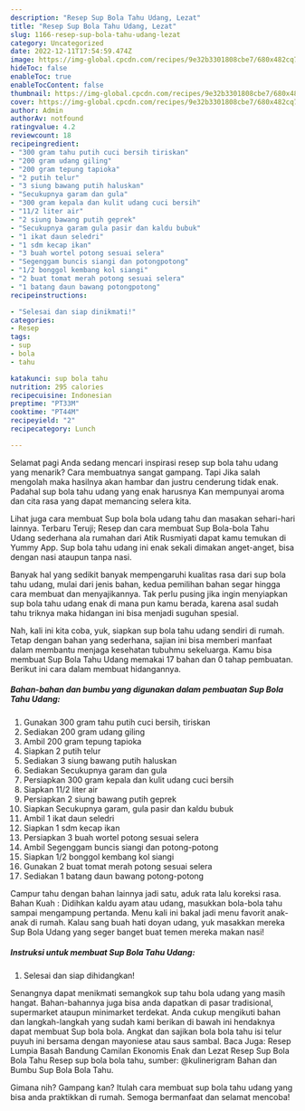 ```yaml
---
description: "Resep Sup Bola Tahu Udang, Lezat"
title: "Resep Sup Bola Tahu Udang, Lezat"
slug: 1166-resep-sup-bola-tahu-udang-lezat
category: Uncategorized
date: 2022-12-11T17:54:59.474Z
image: https://img-global.cpcdn.com/recipes/9e32b3301808cbe7/680x482cq70/sup-bola-tahu-udang-foto-resep-utama.jpg
hideToc: false
enableToc: true
enableTocContent: false
thumbnail: https://img-global.cpcdn.com/recipes/9e32b3301808cbe7/680x482cq70/sup-bola-tahu-udang-foto-resep-utama.jpg
cover: https://img-global.cpcdn.com/recipes/9e32b3301808cbe7/680x482cq70/sup-bola-tahu-udang-foto-resep-utama.jpg
author: Admin
authorAv: notfound
ratingvalue: 4.2
reviewcount: 18
recipeingredient:
- "300 gram tahu putih cuci bersih tiriskan"
- "200 gram udang giling"
- "200 gram tepung tapioka"
- "2 putih telur"
- "3 siung bawang putih haluskan"
- "Secukupnya garam dan gula"
- "300 gram kepala dan kulit udang cuci bersih"
- "11/2 liter air"
- "2 siung bawang putih geprek"
- "Secukupnya garam gula pasir dan kaldu bubuk"
- "1 ikat daun seledri"
- "1 sdm kecap ikan"
- "3 buah wortel potong sesuai selera"
- "Segenggam buncis siangi dan potongpotong"
- "1/2 bonggol kembang kol siangi"
- "2 buat tomat merah potong sesuai selera"
- "1 batang daun bawang potongpotong"
recipeinstructions:

- "Selesai dan siap dinikmati!"
categories:
- Resep
tags:
- sup
- bola
- tahu

katakunci: sup bola tahu 
nutrition: 295 calories
recipecuisine: Indonesian
preptime: "PT33M"
cooktime: "PT44M"
recipeyield: "2"
recipecategory: Lunch

---
```



Selamat pagi Anda sedang mencari inspirasi resep sup bola tahu udang yang menarik? Cara membuatnya sangat gampang. Tapi Jika salah mengolah maka hasilnya akan hambar dan justru cenderung tidak enak. Padahal sup bola tahu udang yang enak harusnya Kan mempunyai aroma dan cita rasa yang dapat memancing selera kita.


Lihat juga cara membuat Sup bola bola udang tahu dan masakan sehari-hari lainnya. Terbaru Teruji; Resep dan cara membuat Sup Bola-bola Tahu Udang sederhana ala rumahan dari Atik Rusmiyati dapat kamu temukan di Yummy App. Sup bola tahu udang ini enak sekali dimakan anget-anget, bisa dengan nasi ataupun tanpa nasi.

Banyak hal yang sedikit banyak mempengaruhi kualitas rasa dari sup bola tahu udang, mulai dari jenis bahan, kedua pemilihan bahan segar hingga cara membuat dan menyajikannya. Tak perlu pusing jika ingin menyiapkan sup bola tahu udang enak di mana pun kamu berada, karena asal sudah tahu triknya maka hidangan ini bisa menjadi suguhan spesial.


Nah, kali ini kita coba, yuk, siapkan sup bola tahu udang sendiri di rumah. Tetap dengan bahan yang sederhana, sajian ini bisa memberi manfaat dalam membantu menjaga kesehatan tubuhmu sekeluarga. Kamu bisa membuat Sup Bola Tahu Udang memakai 17 bahan dan 0 tahap pembuatan. Berikut ini cara dalam membuat hidangannya.

<!--inarticleads1-->

##### Bahan-bahan dan bumbu yang digunakan dalam pembuatan Sup Bola Tahu Udang:

1. Gunakan 300 gram tahu putih cuci bersih, tiriskan
1. Sediakan 200 gram udang giling
1. Ambil 200 gram tepung tapioka
1. Siapkan 2 putih telur
1. Sediakan 3 siung bawang putih haluskan
1. Sediakan Secukupnya garam dan gula
1. Persiapkan 300 gram kepala dan kulit udang cuci bersih
1. Siapkan 11/2 liter air
1. Persiapkan 2 siung bawang putih geprek
1. Siapkan Secukupnya garam, gula pasir dan kaldu bubuk
1. Ambil 1 ikat daun seledri
1. Siapkan 1 sdm kecap ikan
1. Persiapkan 3 buah wortel potong sesuai selera
1. Ambil Segenggam buncis siangi dan potong-potong
1. Siapkan 1/2 bonggol kembang kol siangi
1. Gunakan 2 buat tomat merah potong sesuai selera
1. Sediakan 1 batang daun bawang potong-potong


Campur tahu dengan bahan lainnya jadi satu, aduk rata lalu koreksi rasa. Bahan Kuah : Didihkan kaldu ayam atau udang, masukkan bola-bola tahu sampai mengampung pertanda. Menu kali ini bakal jadi menu favorit anak-anak di rumah. Kalau sang buah hati doyan udang, yuk masakkan mereka Sup Bola Udang yang seger banget buat temen mereka makan nasi! 

<!--inarticleads2-->

##### Instruksi untuk membuat Sup Bola Tahu Udang:


1. Selesai dan siap dihidangkan!

Senangnya dapat menikmati semangkok sup tahu bola udang yang masih hangat. Bahan-bahannya juga bisa anda dapatkan di pasar tradisional, supermarket ataupun minimarket terdekat. Anda cukup mengikuti bahan dan langkah-langkah yang sudah kami berikan di bawah ini hendaknya dapat membuat Sup bola bola. Angkat dan sajikan bola bola tahu isi telur puyuh ini bersama dengan mayoniese atau saus sambal. Baca Juga: Resep Lumpia Basah Bandung Camilan Ekonomis Enak dan Lezat Resep Sup Bola Bola Tahu Resep sup bola bola tahu, sumber: @kulinerigram Bahan dan Bumbu Sup Bola Bola Tahu. 

Gimana nih? Gampang kan? Itulah cara membuat sup bola tahu udang yang bisa anda praktikkan di rumah. Semoga bermanfaat dan selamat mencoba!
